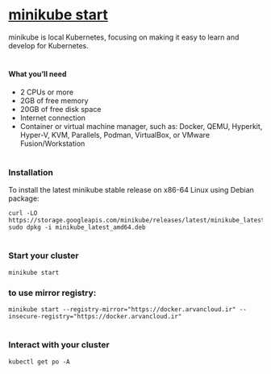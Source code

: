 # [minikube start](https://minikube.sigs.k8s.io/docs/start/)
minikube is local Kubernetes, focusing on making it easy to learn and develop for Kubernetes.


#
#### What you’ll need
- 2 CPUs or more
- 2GB of free memory
- 20GB of free disk space
- Internet connection
- Container or virtual machine manager, such as: Docker, QEMU, Hyperkit, Hyper-V, KVM, Parallels, Podman, VirtualBox, or VMware Fusion/Workstation


#
### Installation

To install the latest minikube stable release on x86-64 Linux using Debian package:

``` 
curl -LO https://storage.googleapis.com/minikube/releases/latest/minikube_latest_amd64.deb
sudo dpkg -i minikube_latest_amd64.deb
```


#
### Start your cluster
```
minikube start
```
### to use mirror registry:
```
minikube start --registry-mirror="https://docker.arvancloud.ir" --insecure-registry="https://docker.arvancloud.ir"
```


#
### Interact with your cluster
```
kubectl get po -A
```
